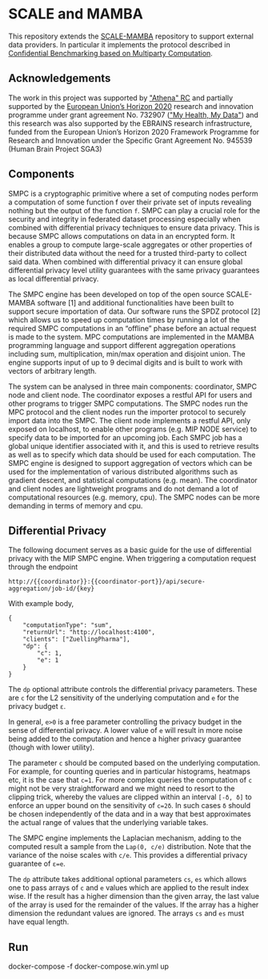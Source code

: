 # SCALE and MAMBA

This repository extends the [SCALE-MAMBA](https://github.com/KULeuven-COSIC/SCALE-MAMBA) repository to support external data providers. In particular it implements the protocol described in [Confidential Benchmarking based on Multiparty Computation](https://fc16.ifca.ai/preproceedings/10_Damgaard.pdf).

## Acknowledgements

The work in this project was supported by ["Athena" RC](https://www.athena-innovation.gr/en) and partially supported by the [European Union’s Horizon 2020](https://ec.europa.eu/programmes/horizon2020/en/) research and innovation programme under grant agreement No. 732907 (["My Health, My Data"](http://www.myhealthmydata.eu/why-mhmd/)) and this research was also supported by the EBRAINS research infrastructure, funded from the European Union’s Horizon 2020 Framework Programme for Research and Innovation under the Specific Grant Agreement No. 945539 (Human Brain Project SGA3)

## Components

SMPC is a cryptographic primitive where a set of computing nodes perform a computation of some function f over their private set of inputs revealing nothing but the output of the function `f`. SMPC can play a crucial role for the security and integrity in federated dataset processing especially when combined with differential privacy techniques to ensure data privacy. This is because SMPC allows computations on data in an encrypted form. It enables a group to compute large-scale aggregates or other properties of their distributed data without the need for a trusted third-party to collect said data. When combined with differential privacy it can ensure global differential privacy level utility guarantees with the same privacy guarantees as local differential privacy.

The SMPC engine has been developed on top of the open source SCALE-MAMBA software [1] and additional functionalities have been built to support secure importation of data. Our software runs the SPDZ protocol [2] which allows us to speed up computation times by running a lot of the required SMPC computations in an “offline” phase before an actual request is made to the system. MPC computations are implemented in the MAMBA programming language and support different aggregation operations including sum, multiplication, min/max operation and disjoint union. The engine supports input of up to 9 decimal digits and is built to work with vectors of arbitrary length.

The system can be analysed in three main components: coordinator, SMPC node and client node. The coordinator exposes a restful API for users and other programs to trigger SMPC computations. The SMPC nodes run the MPC protocol and the client nodes run the importer protocol to securely import data into the SMPC. The client node implements a restful API, only exposed on localhost, to enable other programs (e.g. MIP NODE service) to specify data to be imported for an upcoming job. Each SMPC job has a global unique identifier associated with it, and this is used to retrieve results as well as to specify which data should be used for each computation. The SMPC engine is designed to support aggregation of vectors which can be used for the implementation of various distributed algorithms such as gradient descent, and statistical computations (e.g. mean). The coordinator and client nodes are lightweight programs and do not demand a lot of computational resources (e.g. memory, cpu). The SMPC nodes can be more demanding in terms of memory and cpu.

## Differential Privacy


The following document serves as a basic guide for the use of differential privacy with the MIP SMPC engine. When triggering a computation request through the endpoint 

```
http://{{coordinator}}:{{coordinator-port}}/api/secure-aggregation/job-id/{key}
```

With example body,
```
{
    "computationType": "sum",
    "returnUrl": "http://localhost:4100",
    "clients": ["ZuellingPharma"],    
    "dp": {
        "c": 1,
        "e": 1
    }
}
```


The `dp` optional attribute controls the differential privacy parameters. These are `c` for the L2 sensitivity of the underlying computation and `e` for the privacy budget `ε`. 

In general, `e>0`  is a free parameter controlling the privacy budget in the sense of differential privacy. A lower value of `e` will result in more noise being added to the computation and hence a higher privacy guarantee (though with lower utility). 

The parameter `c` should be computed based on the underlying computation. For example, for counting queries and in particular histograms, heatmaps etc, it is the case that `c=1`. For more complex queries the computation of `c` might not be very straightforward and we might need to resort to the clipping trick, whereby the values are clipped within an interval `[-δ, δ]` to enforce an upper bound on the sensitivity of `c=2δ`. In such cases `δ` should be chosen independently of the data and in a way that best approximates the actual range of values that the underlying variable takes.

The SMPC engine implements the Laplacian mechanism, adding to the computed result a sample from the `Lap(0, c/e)` distribution. Note that the variance of the noise scales with `c/e`. 
This provides a differential privacy guarantee of `ε=e`. 

The `dp` attribute takes additional optional parameters `cs`, `es` which allows one to pass arrays of `c` and `e` values which are applied to the result index wise. If the result has a higher dimension than the given array, the last value of the array is used for the remainder of the values. If the array has a higher dimension the redundant values are ignored. The arrays `cs` and `es` must have equal length.


## Run

docker-compose -f docker-compose.win.yml up
